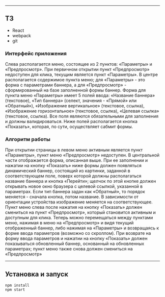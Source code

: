 ---
## ТЗ ##

  - React
  - webpack
  - git

### Интерфейс приложения ###

Слева располагается меню, состоящее из 2 пунктов: «Параметры» и «Предпросмотр». При первичном открытии пункт «Предпросмотр» недоступен для клика, текущим является пункт «Параметры». В центре располагается содержимое пункта меню; для «Параметры» - это форма с параметрами баннера, а для «Предпросмотр» - сформированный на базе заполненной формы баннер. 
Форма для пункта меню «Параметры» имеет 5 полей ввода: «Название баннера» (текстовое), «Тип баннера» (селект, значения - «Прямой» или «Обратный»), «Изображение вертикальное» (текстовое, ссылка), «Изображение горизонтальное» (текстовое, ссылка), «Целевая ссылка» (текстовое, ссылка). Все поля являются обязательными для заполнения и должны валидироваться. Ниже полей располагается кнопка «Показать», которая, по сути, осуществляет сабмит формы.

### Алгоритм работы ###
При открытии страницы в левом меню активным является пункт «Параметры», пункт меню «Предпросмотр» недоступен. В центральной части отображается форма, описанная выше. При ее заполнении и нажатии на кнопку «Показать» ниже формы должен появляться динамический баннер, состоящий из картинки, заданной в соответствующем поле, поверх которой должны располагаться название баннера и кнопка «Перейти»; щелчок по этой кнопке должен открывать новое окно браузера с целевой ссылкой, указанной в параметрах. Если тип баннера задан как «Обратный», то порядок меняется - сначала кнопка, потом название. В зависимости от ориентации устройства изображение меняется на соответствующее.
Пункт меню слева после нажатия на кнопку «Показать» должен смениться на пункт «Предпросмотр», который становится активным и доступным для клика. Теперь можно перемещаться между пунктами меню, нажимая в меню на «Предпросмотр» и видя текущий отображенный баннер, либо нажимая на «Параметры» и возвращаясь к форме ввода параметров (возможно со скроллом). При возврате на форму ввода параметров и нажатии на кнопку «Показать» должен показываться обновленный баннер, основанный на обновленных параметрах; пункт меню также снова должен смениться на «Предпросмотр»

-----

## Установка и запуск

    npm install
    npm start